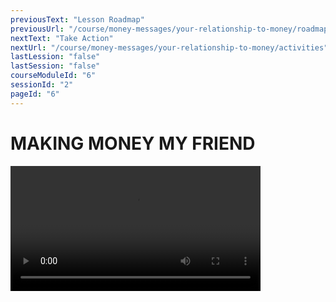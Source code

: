 ```yaml
---
previousText: "Lesson Roadmap"
previousUrl: "/course/money-messages/your-relationship-to-money/roadmap"
nextText: "Take Action"
nextUrl: "/course/money-messages/your-relationship-to-money/activities"
lastLession: "false"
lastSession: "false"
courseModuleId: "6"
sessionId: "2"
pageId: "6"
---
```



# MAKING MONEY MY FRIEND

<video width="400" controls="controls" preload="metadata">
  <source src="./animation/m1l3.mp4" type="video/mp4">
</video>
<!-- <sparkle-animation-player src="./animation/m1l3.js" composition="1163EC6AA8104A49BCA181E33ACCBFB2"></sparkle-animation-player> -->